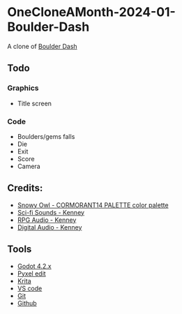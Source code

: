 # OneCloneAMonth-2024-01-Boulder-Dash
A clone of [Boulder Dash](https://en.wikipedia.org/wiki/Boulder_Dash_(video_game))

## Todo

### Graphics
 * Title screen

### Code
 * Boulders/gems falls
 * Die
 * Exit
 * Score
 * Camera

## Credits:
* [Snowy Owl - CORMORANT14 PALETTE color palette](https://lospec.com/palette-list/cormorant14)
* [Sci-fi Sounds - Kenney](https://kenney.nl/assets/sci-fi-sounds)
* [RPG Audio - Kenney](https://kenney.nl/assets/rpg-audio)
* [Digital Audio - Kenney](https://kenney.nl/assets/digital-audio)

## Tools
* [Godot 4.2.x](https://godotengine.org/)
* [Pyxel edit](https://pyxeledit.com/)
* [Krita](https://krita.org/)
* [VS code](https://code.visualstudio.com/)
* [Git](https://git-scm.com/)
* [Github](https://github.com/)
